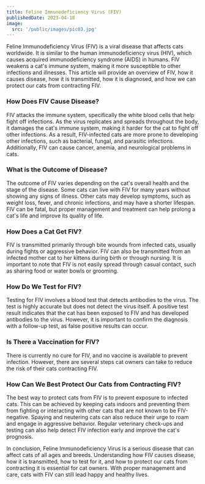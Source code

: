 ```yaml
---
title: Feline Immunodeficiency Virus (FIV)
publishedDate: 2023-04-18
image:
  src: '/public/images/pic03.jpg'
---
```


Feline Immunodeficiency Virus (FIV) is a viral disease that affects cats worldwide. It is similar to the human immunodeficiency virus (HIV), which causes acquired immunodeficiency syndrome (AIDS) in humans. FIV weakens a cat's immune system, making it more susceptible to other infections and illnesses. This article will provide an overview of FIV, how it causes disease, how it is transmitted, how it is diagnosed, and how we can protect our cats from contracting FIV.

### How Does FIV Cause Disease?

FIV attacks the immune system, specifically the white blood cells that help fight off infections. As the virus replicates and spreads throughout the body, it damages the cat's immune system, making it harder for the cat to fight off other infections. As a result, FIV-infected cats are more prone to developing other infections, such as bacterial, fungal, and parasitic infections. Additionally, FIV can cause cancer, anemia, and neurological problems in cats.

### What is the Outcome of Disease?

The outcome of FIV varies depending on the cat's overall health and the stage of the disease. Some cats can live with FIV for many years without showing any signs of illness. Other cats may develop symptoms, such as weight loss, fever, and chronic infections, and may have a shorter lifespan. FIV can be fatal, but proper management and treatment can help prolong a cat's life and improve its quality of life.

### How Does a Cat Get FIV?

FIV is transmitted primarily through bite wounds from infected cats, usually during fights or aggressive behavior. FIV can also be transmitted from an infected mother cat to her kittens during birth or through nursing. It is important to note that FIV is not easily spread through casual contact, such as sharing food or water bowls or grooming.

### How Do We Test for FIV?

Testing for FIV involves a blood test that detects antibodies to the virus. The test is highly accurate but does not detect the virus itself. A positive test result indicates that the cat has been exposed to FIV and has developed antibodies to the virus. However, it is important to confirm the diagnosis with a follow-up test, as false positive results can occur.

### Is There a Vaccination for FIV?

There is currently no cure for FIV, and no vaccine is available to prevent infection. However, there are several steps cat owners can take to reduce the risk of their cats contracting FIV.

### How Can We Best Protect Our Cats from Contracting FIV?

The best way to protect cats from FIV is to prevent exposure to infected cats. This can be achieved by keeping cats indoors and preventing them from fighting or interacting with other cats that are not known to be FIV-negative. Spaying and neutering cats can also reduce their urge to roam and engage in aggressive behavior. Regular veterinary check-ups and testing can also help detect FIV infection early and improve the cat's prognosis.

In conclusion, Feline Immunodeficiency Virus is a serious disease that can affect cats of all ages and breeds. Understanding how FIV causes disease, how it is transmitted, how to test for it, and how to protect our cats from contracting it is essential for cat owners. With proper management and care, cats with FIV can still lead happy and healthy lives.

